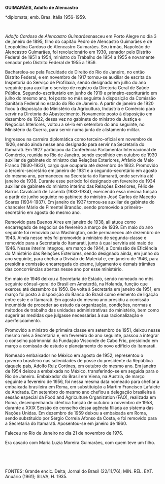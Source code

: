 **GUIMARÃES, Adolfo de Alencastro**

\*diplomata; emb. Bras. Itália 1956-1959.

 

*Adolfo Cardoso de Alencastro Guimarães*nasceu em Porto Alegre no dia 3
de janeiro de 1895, filho do capitão Pedro de Alencastro Guimarães e de
Leopoldina Cardoso de Alencastro Guimarães. Seu irmão, Napoleão de
Alencastro Guimarães, foi revolucionário em 1930, senador pelo Distrito
Federal de 1951 a 1954, ministro do Trabalho de 1954 a 1955 e novamente
senador pelo Distrito Federal de 1955 a 1959.

Bacharelou-se pela Faculdade de Direito do Rio de Janeiro, no então
Distrito Federal, e em novembro de 1917 tornou-se auxiliar de escrita da
Inspetoria do Serviço de Profilaxia, sendo designado em julho do ano
seguinte para auxiliar o serviço de registro da Diretoria Geral de Saúde
Pública. Segundo-escriturário em junho de 1919 e primeiro-escriturário
em julho do mesmo ano, foi posto no mês seguinte à disposição da
Comissão Sanitária Federal no estado do Rio de Janeiro. A partir de
janeiro de 1920 ficou à disposição do Ministério da Agricultura,
Indústria e Comércio para servir na Diretoria do Abastecimento.
Novamente posto à disposição em dezembro de 1922, dessa vez no gabinete
do ministro da Justiça e Negócios Interiores, voltou a sê-lo em setembro
do ano seguinte, no Ministério da Guerra, para servir numa junta de
alistamento militar.

Ingressou na carreira diplomática como terceiro-oficial em novembro de
1926, sendo ainda nesse ano designado para servir na Secretaria do
Itamarati. Em 1927 participou da Conferência Parlamentar Internacional
de Comércio, reunida no Rio de Janeiro, sendo escolhido em outubro de
1930 auxiliar de gabinete do ministro das Relações Exteriores, Afrânio
de Melo Franco (1930-1933), cargo que ocuparia até dezembro de 1933.
Promovido a terceiro-secretário em janeiro de 1931 e a
segundo-secretário em agosto do mesmo ano, permaneceu na Secretaria do
Itamarati, onde serviria até janeiro de 1938. Durante esse período foi
designado em fevereiro de 1934 auxiliar de gabinete do ministro interino
das Relações Exteriores, Félix de Barros Cavalcanti de Lacerda
(1933-1934), exercendo essa mesma função a partir de junho seguinte no
gabinete do ministro José Carlos de Macedo Soares (1934-1937). Em
janeiro de 1937 tornou-se auxiliar de gabinete do chanceler Mário de
Pimentel Brandão, sendo promovido a primeiro-secretário em agosto do
mesmo ano.

Removido para Buenos Aires em janeiro de 1938, ali atuou como
encarregado de negócios de fevereiro a março de 1939. Em maio do ano
seguinte foi removido para Washington, onde permaneceu até dezembro de
1943. Ainda nesse mês foi promovido a ministro de segunda-classe e
removido para a Secretaria do Itamarati, junto à qual serviria até maio
de 1946. Nesse ínterim integrou, em março de 1944, a Comissão de
Eficiência do Ministério das Relações Exteriores, sendo designado ainda,
em junho do ano seguinte, para chefiar a Divisão de Material e, em
janeiro de 1946, para presidir a comissão encarregada do exame,
julgamento e demais trâmites das concorrências abertas nesse ano por
esse ministério.

Em maio de 1946 deixou a Secretaria de Estado, sendo nomeado no mês
seguinte cônsul-geral do Brasil em Amsterdã, na Holanda, função que
exerceu até dezembro de 1950. De volta à Secretaria em janeiro de 1951,
em março foi posto à disposição do Banco do Brasil como elemento de
ligação entre este e o Itamarati. Em agosto do mesmo ano presidiu a
comissão incumbida de proceder ao estudo da organização, condições,
normas e métodos de trabalho das unidades administrativas do ministério,
bem como sugerir as medidas que julgasse necessárias à sua
racionalização e aperfeiçoamento.

Promovido a ministro de primeira classe em setembro de 1951, deixou
nesse mesmo mês a Secretaria e, em fevereiro do ano seguinte, passou a
integrar o conselho patrimonial da Fundação Visconde de Cabo Frio,
presidindo em março a comissão de estudo e planejamento do novo edifício
do Itamarati.

Nomeado embaixador no México em agosto de 1952, representou o governo
brasileiro nas solenidades de posse do presidente da República daquele
país, Adolfo Ruiz Cortines, em outubro do mesmo ano. Em janeiro de 1954
deixou a embaixada no México, transferindo-se em seguida para o Rio de
Janeiro. Embaixador do Brasil em Viena, na Áustria, de março seguinte a
fevereiro de 1956, foi nessa mesma data nomeado para chefiar a embaixada
brasileira em Roma, em substituição a Martim Francisco Lafaiete de
Andrada. Em setembro do mesmo ano chefiou a delegação brasileira à
sessão especial da Food and Agriculture Organization (FAO), realizada em
Roma, desempenhando idêntica função de outubro a novembro de 1958,
durante a XXIX Sessão do conselho dessa agência filiada ao sistema das
Nações Unidas. Em dezembro de 1959 deixou a embaixada em Roma, sendo
substituído por Sérgio Correia Afonso da Costa, e foi removido para a
Secretaria do Itamarati. Aposentou-se em janeiro de 1960.

Faleceu no Rio de Janeiro no dia 21 de novembro de 1976.

Era casado com Maria Luzia Moreira Guimarães, com quem teve um filho.

 

 

FONTES: Grande encic. Delta; Jornal do Brasil (22/11/76); MIN. REL. EXT.
Anuário (1961); SILVA, H. 1935.

 
